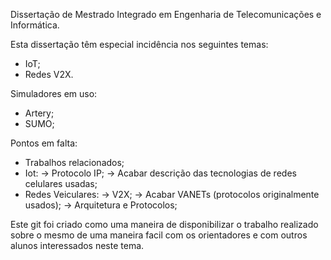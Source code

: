 Dissertação de Mestrado Integrado em Engenharia de Telecomunicações e Informática.

Esta dissertação têm especial incidência nos seguintes temas:
  - IoT;
  - Redes V2X.

Simuladores em uso:
  - Artery;
  - SUMO;

Pontos em falta:
  - Trabalhos relacionados;
  - Iot:
        -> Protocolo IP;
        -> Acabar descrição das tecnologias de redes celulares usadas;
  - Redes Veiculares:
        -> V2X;
        -> Acabar VANETs (protocolos originalmente usados);
        -> Arquitetura e Protocolos;

Este git foi criado como uma maneira de disponibilizar o trabalho realizado sobre o mesmo de uma maneira facil com os orientadores e com outros alunos interessados neste tema.
